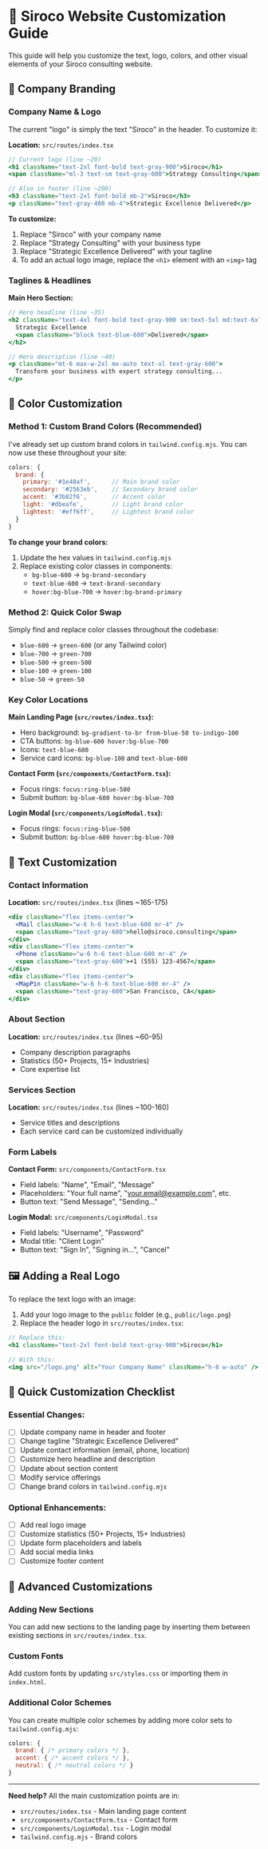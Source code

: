 # 🎨 Siroco Website Customization Guide

This guide will help you customize the text, logo, colors, and other visual elements of your Siroco consulting website.

## 🏢 Company Branding

### Company Name & Logo
The current "logo" is simply the text "Siroco" in the header. To customize it:

**Location:** `src/routes/index.tsx`
```jsx
// Current logo (line ~20)
<h1 className="text-2xl font-bold text-gray-900">Siroco</h1>
<span className="ml-3 text-sm text-gray-600">Strategy Consulting</span>

// Also in footer (line ~200)
<h3 className="text-2xl font-bold mb-2">Siroco</h3>
<p className="text-gray-400 mb-4">Strategic Excellence Delivered</p>
```

**To customize:**
1. Replace "Siroco" with your company name
2. Replace "Strategy Consulting" with your business type
3. Replace "Strategic Excellence Delivered" with your tagline
4. To add an actual logo image, replace the `<h1>` element with an `<img>` tag

### Taglines & Headlines
**Main Hero Section:**
```jsx
// Hero headline (line ~35)
<h2 className="text-4xl font-bold text-gray-900 sm:text-5xl md:text-6xl">
  Strategic Excellence
  <span className="block text-blue-600">Delivered</span>
</h2>

// Hero description (line ~40)
<p className="mt-6 max-w-2xl mx-auto text-xl text-gray-600">
  Transform your business with expert strategy consulting...
</p>
```

## 🎨 Color Customization

### Method 1: Custom Brand Colors (Recommended)
I've already set up custom brand colors in `tailwind.config.mjs`. You can now use these throughout your site:

```javascript
colors: {
  brand: {
    primary: '#1e40af',      // Main brand color
    secondary: '#2563eb',    // Secondary brand color  
    accent: '#3b82f6',       // Accent color
    light: '#dbeafe',        // Light brand color
    lightest: '#eff6ff',     // Lightest brand color
  }
}
```

**To change your brand colors:**
1. Update the hex values in `tailwind.config.mjs`
2. Replace existing color classes in components:
   - `bg-blue-600` → `bg-brand-secondary`
   - `text-blue-600` → `text-brand-secondary`
   - `hover:bg-blue-700` → `hover:bg-brand-primary`

### Method 2: Quick Color Swap
Simply find and replace color classes throughout the codebase:
- `blue-600` → `green-600` (or any Tailwind color)
- `blue-700` → `green-700`
- `blue-500` → `green-500`
- `blue-100` → `green-100`
- `blue-50` → `green-50`

### Key Color Locations
**Main Landing Page (`src/routes/index.tsx`):**
- Hero background: `bg-gradient-to-br from-blue-50 to-indigo-100`
- CTA buttons: `bg-blue-600 hover:bg-blue-700`
- Icons: `text-blue-600`
- Service card icons: `bg-blue-100` and `text-blue-600`

**Contact Form (`src/components/ContactForm.tsx`):**
- Focus rings: `focus:ring-blue-500`
- Submit button: `bg-blue-600 hover:bg-blue-700`

**Login Modal (`src/components/LoginModal.tsx`):**
- Focus rings: `focus:ring-blue-500`
- Submit button: `bg-blue-600 hover:bg-blue-700`

## 📝 Text Customization

### Contact Information
**Location:** `src/routes/index.tsx` (lines ~165-175)
```jsx
<div className="flex items-center">
  <Mail className="w-6 h-6 text-blue-600 mr-4" />
  <span className="text-gray-600">hello@siroco.consulting</span>
</div>
<div className="flex items-center">
  <Phone className="w-6 h-6 text-blue-600 mr-4" />
  <span className="text-gray-600">+1 (555) 123-4567</span>
</div>
<div className="flex items-center">
  <MapPin className="w-6 h-6 text-blue-600 mr-4" />
  <span className="text-gray-600">San Francisco, CA</span>
</div>
```

### About Section
**Location:** `src/routes/index.tsx` (lines ~60-95)
- Company description paragraphs
- Statistics (50+ Projects, 15+ Industries)
- Core expertise list

### Services Section
**Location:** `src/routes/index.tsx` (lines ~100-160)
- Service titles and descriptions
- Each service card can be customized individually

### Form Labels
**Contact Form:** `src/components/ContactForm.tsx`
- Field labels: "Name", "Email", "Message"
- Placeholders: "Your full name", "your.email@example.com", etc.
- Button text: "Send Message", "Sending..."

**Login Modal:** `src/components/LoginModal.tsx`
- Field labels: "Username", "Password"
- Modal title: "Client Login"
- Button text: "Sign In", "Signing in...", "Cancel"

## 🖼️ Adding a Real Logo

To replace the text logo with an image:

1. Add your logo image to the `public` folder (e.g., `public/logo.png`)
2. Replace the header logo in `src/routes/index.tsx`:

```jsx
// Replace this:
<h1 className="text-2xl font-bold text-gray-900">Siroco</h1>

// With this:
<img src="/logo.png" alt="Your Company Name" className="h-8 w-auto" />
```

## 🎯 Quick Customization Checklist

### Essential Changes:
- [ ] Update company name in header and footer
- [ ] Change tagline "Strategic Excellence Delivered"
- [ ] Update contact information (email, phone, location)
- [ ] Customize hero headline and description
- [ ] Update about section content
- [ ] Modify service offerings
- [ ] Change brand colors in `tailwind.config.mjs`

### Optional Enhancements:
- [ ] Add real logo image
- [ ] Customize statistics (50+ Projects, 15+ Industries)
- [ ] Update form placeholders and labels
- [ ] Add social media links
- [ ] Customize footer content

## 🚀 Advanced Customizations

### Adding New Sections
You can add new sections to the landing page by inserting them between existing sections in `src/routes/index.tsx`.

### Custom Fonts
Add custom fonts by updating `src/styles.css` or importing them in `index.html`.

### Additional Color Schemes
You can create multiple color schemes by adding more color sets to `tailwind.config.mjs`:

```javascript
colors: {
  brand: { /* primary colors */ },
  accent: { /* accent colors */ },
  neutral: { /* neutral colors */ }
}
```

---

**Need help?** All the main customization points are in:
- `src/routes/index.tsx` - Main landing page content
- `src/components/ContactForm.tsx` - Contact form
- `src/components/LoginModal.tsx` - Login modal
- `tailwind.config.mjs` - Brand colors
